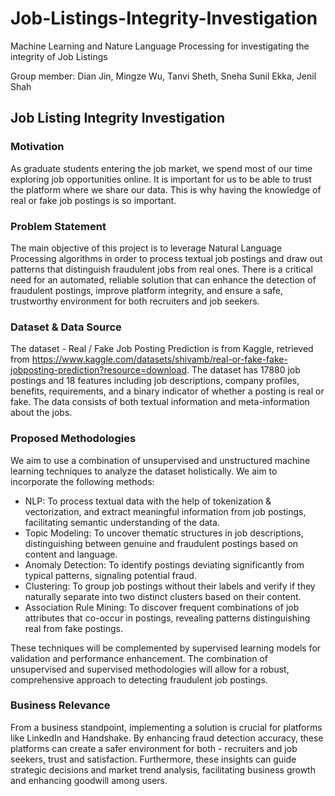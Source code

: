 # Job-Listings-Integrity-Investigation
Machine Learning and Nature Language Processing for investigating the integrity of Job Listings

Group member: Dian Jin, Mingze Wu, Tanvi Sheth, Sneha Sunil Ekka, Jenil Shah

## Job Listing Integrity Investigation

### Motivation

As graduate students entering the job market, we spend most of our time exploring job opportunities online. It is important for us to be able to trust the platform where we share our data. This is why having the knowledge of real or fake job postings is so important.

### Problem Statement

The main objective of this project is to leverage Natural Language Processing algorithms in order to process textual job postings and draw out patterns that distinguish fraudulent jobs from real ones. There is a critical need for an automated, reliable solution that can enhance the detection of fraudulent postings, improve platform integrity, and ensure a safe, trustworthy environment for both recruiters and job seekers.

### Dataset & Data Source

The dataset - Real / Fake Job Posting Prediction is from Kaggle, retrieved from https://www.kaggle.com/datasets/shivamb/real-or-fake-fake-jobposting-prediction?resource=download. The dataset has 17880 job postings and 18 features including job descriptions, company profiles, benefits, requirements, and a binary indicator of whether a posting is real or fake. The data consists of both textual information and meta-information about the jobs.

### Proposed Methodologies

We aim to use a combination of unsupervised and unstructured machine learning techniques to analyze the dataset holistically. We aim to incorporate the following methods:

- NLP: To process textual data with the help of tokenization & vectorization, and extract meaningful information from job postings, facilitating semantic understanding of the data.
- Topic Modeling: To uncover thematic structures in job descriptions, distinguishing between genuine and fraudulent postings based on content and language.
- Anomaly Detection: To identify postings deviating significantly from typical patterns, signaling potential fraud.
- Clustering: To group job postings without their labels and verify if they naturally separate into two distinct clusters based on their content.
- Association Rule Mining: To discover frequent combinations of job attributes that co-occur in postings, revealing patterns distinguishing real from fake postings.

These techniques will be complemented by supervised learning models for validation and performance enhancement. The combination of unsupervised and supervised methodologies will allow for a robust, comprehensive approach to detecting fraudulent job postings.

### Business Relevance

From a business standpoint, implementing a solution is crucial for platforms like LinkedIn and Handshake. By enhancing fraud detection accuracy, these platforms can create a safer environment for both - recruiters and job seekers, trust and satisfaction. Furthermore, these insights can guide strategic decisions and market trend analysis, facilitating business growth and enhancing goodwill among users.
